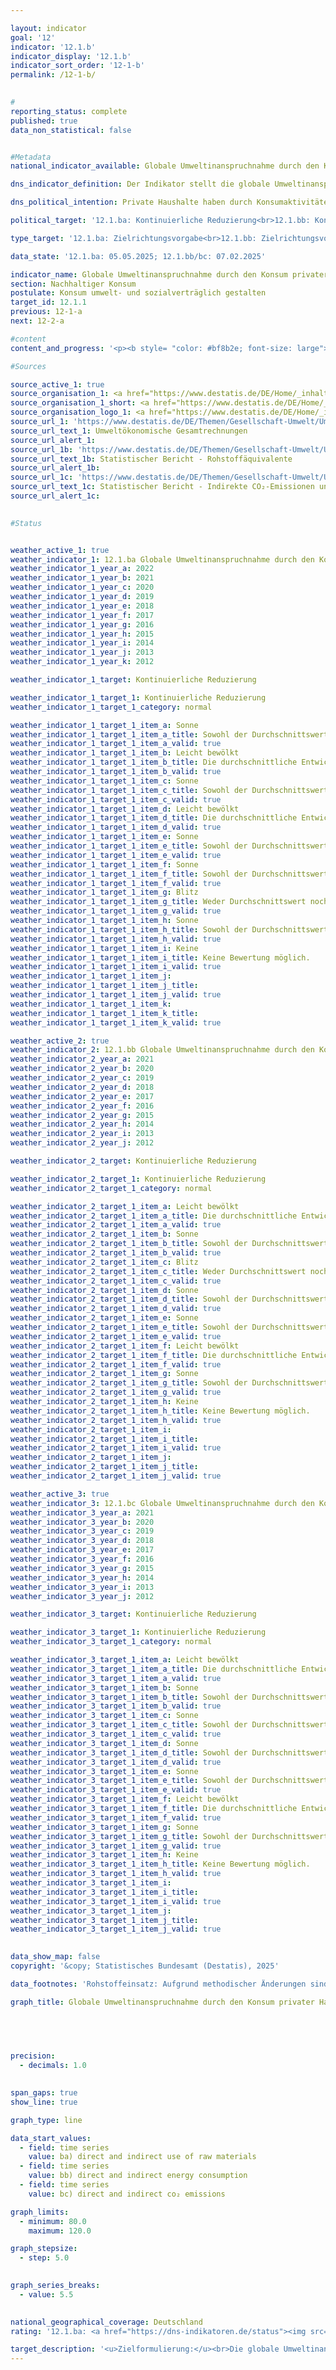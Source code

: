 ```yaml
---

layout: indicator        
goal: '12'        
indicator: '12.1.b'        
indicator_display: '12.1.b'        
indicator_sort_order: '12-1-b'        
permalink: /12-1-b/        
        

#
reporting_status: complete        
published: true        
data_non_statistical: false        


#Metadata        
national_indicator_available: Globale Umweltinanspruchnahme durch den Konsum privater Haushalte        

dns_indicator_definition: Der Indikator stellt die globale Umweltinanspruchnahme durch den Konsum privater Haushalte im Vergleich zum Basisjahr 2010&nbsp;dar. Das sind im Einzelnen der in- und ausländische Rohstoffeinsatz (12.1.ba), Energieverbrauch (12.1.bb) und der Ausstoß von Kohlendioxid (CO₂) (12.1.bc) im Zusammenhang mit der Produktion und dem Verbrauch aller Güter für die Konsumaktivitäten inländischer privater Haushalte.        

dns_political_intention: Private Haushalte haben durch Konsumaktivitäten einen wesentlichen Anteil am Ressourcenverbrauch einer Volkswirtschaft. Dieser Verbrauch erstreckt sich jedoch nicht nur auf das Inland, sondern findet durch die Produktion importierter Güter auch indirekt im Ausland statt. Der Indikator gibt daher Aufschluss über die globale Umweltinanspruchnahme durch Konsumaktivitäten privater Haushalte. Mit einer Minderung beispielsweise des Energieverbrauchs werden Ressourcen im In- und Ausland eingespart und klimaschädliche Kohlendioxidemissionen vermieden.        

political_target: '12.1.ba: Kontinuierliche Reduzierung<br>12.1.bb: Kontinuierliche Reduzierung<br>12.1.bc: Kontinuierliche Reduzierung'        

type_target: '12.1.ba: Zielrichtungsvorgabe<br>12.1.bb: Zielrichtungsvorgabe<br>12.1.bc: Zielrichtungsvorgabe'        

data_state: '12.1.ba: 05.05.2025; 12.1.bb/bc: 07.02.2025'        

indicator_name: Globale Umweltinanspruchnahme durch den Konsum privater Haushalte        
section: Nachhaltiger Konsum        
postulate: Konsum umwelt- und sozialverträglich gestalten        
target_id: 12.1.1        
previous: 12-1-a        
next: 12-2-a        

#content         
content_and_progress: '<p><b style= "color: #bf8b2e; font-size: large">12.1.b Globale Umweltinanspruchnahme durch den Konsum privater Haushalte</b><br><br>Die Umweltauswirkungen des Konsumverhaltens privater Haushalte lassen sich nicht durch einen einzelnen Indikator vollständig abbilden. Daher erfolgt die Betrachtung anhand von drei zentralen Einflussfaktoren: dem Rohstoffeinsatz (Indikator 12.1.ba), dem Energieverbrauch (Indikator 12.1.bb), sowie die durch den Konsum der privaten Haushalte entstandenen CO₂-Emissionen (Indikator 12.1.bc).<br><br>Die zugrunde liegenden Daten stammen aus den Umweltökonomischen Gesamtrechnungen (UGR). Die UGR quantifizieren die Umweltwirkungen im Zusammenhang mit der Produktion der Güter für den Konsum der privaten Haushalte anhand eines Input-Output Modells. Private Haushalte konsumieren Ressourcen sowohl direkt als auch indirekt. Die drei Indikatoren berücksichtigen daher sowohl den direkten als auch den indirekten Konsum und erfassen Umweltauswirkungen im Inland ebenso wie solche, die durch Produktionsprozesse im Ausland für den deutschen Konsum entstehen.<br><br>Direkter Konsum umfasst beispielsweise den Einsatz von Erdgas zum Heizen, den Kraftstoffverbrauch im Straßenverkehr sowie den direkten Verzehr von Lebensmitteln. Indirekter Konsum entsteht entlang der gesamten Produktions- und Lieferkette&nbsp;–&nbsp;etwa bei Herstellung, Verarbeitung und Transport von Konsumgütern&nbsp;–&nbsp;und betrifft sowohl inländische als auch ausländische Ressourcen, Energieverbräuche und CO₂-Emissionen.<br><br>Zwischen Rohstoffeinsatz, Energieverbrauch und CO₂-Emissionen bestehen enge Zusammenhänge. So führt der Einsatz fossiler Energieträger wie Kohle, Erdöl oder Erdgas zur Strom- und Wärmeerzeugung nicht nur zu Ressourcen- und Energieverbrauch, sondern auch zu CO₂-Emission. Alle drei Indikatoren werden im Vergleich zum Referenzjahr 2010&nbsp;dargestellt.<br><br><b>12.1.ba Rohstoffeinsatz</b><br><br>Rohstoffe werden in abiotische und biotische Rohstoffe unterteilt. Zu den abiotischen Rohstoffen zählen fossile Energieträger wie Kohle, Erdöl und Erdgas sowie nicht-energetische Rohstoffe, wie Erze und weitere mineralische Rohstoffe, darunter Sand, Kies, Kalkstein, Tone, Quarzsande, Salz und Düngemittelmineralien. Biotische Rohstoffe umfassen pflanzliche Erzeugnisse aus Land- und Forstwirtschaft sowie Wildtiere, die durch Jagd oder Fischerei gewonnen werden. Produkte aus der Tierhaltung wie Fleisch, Milch oder Eier gelten hingegen als Wirtschaftsgüter und nicht als Rohstoffe. Wasser wird nicht als eigenständiger Rohstoff erfasst, da seine mengenmäßige Dominanz die Darstellung der übrigen Rohstoffgruppen überlagern würde. Der Wassergehalt biotischer Rohstoffe wird jedoch als Bestandteil des jeweiligen Rohstoffs berücksichtigt.<br><br>Der gesamte Rohstoffeinsatz für den Konsum privater Haushalte blieb seit 2010&nbsp;zunächst weitgehend stabil, ging jedoch ab 2016&nbsp;zurück und betrug nach vorläufigen Berechnungen für 2022&nbsp;555&nbsp;Millionen Tonnen. Dies entspricht einem Rückgang auf 89,2&nbsp;% des Wertes von 2010.<br><br>Eine differenzierte Betrachtung zeigt: Der Verbrauch abiotischer Rohstoffe sank seit 2010&nbsp;um 12,1&nbsp;%, während der Einsatz biotischer Rohstoffe um 7,1&nbsp;% zurückging. Beim Verbrauch abiotischer Rohstoffe entfielen im Jahr 2022&nbsp;rund 60,5&nbsp;% auf fossile Energieträger. Deren Einsatz ging seit 2010&nbsp;um 14,1&nbsp;% zurück. Der Verbrauch von Erzen sank um 25,8&nbsp;%, während der Verbrauch sonstiger mineralischer Rohstoffe um 17,2&nbsp;% anstieg.<br><br><b>12.1.bb Energieverbrauch</b><br><br>Die Daten zum Energieverbrauch umfassen auch Umwandlungs-, Speicher- und Übertragungsverluste, die beispielsweise bei der Strom- und Fernwärmeerzeugung im Rahmen des indirekten Verbrauchs auftreten. Der Indikator wird sowohl durch verändertes Konsumverhalten als auch durch Effizienzsteigerungen in der Energieversorgung beeinflusst.<br><br>Seit 2010&nbsp;ist der Energieverbrauch durch den Konsum privater Haushalte insgesamt rückläufig. Bis 2021&nbsp;sank er um 14,3&nbsp;% auf 8&nbsp;509&nbsp;Petajoule. Etwa 45&nbsp;% dieses Energieverbrauchs entfallen auf den direkten Verbrauch der Haushalte, 55&nbsp;% auf den indirekten Energieeinsatz, der im Rahmen der Produktion von Gütern, die private Haushalte nachfragen, entsteht. Im Vergleich zu 2010&nbsp;war der Rückgang beim direkten Energieverbrauch geringer als beim indirekten.<br><br>Der Energieverbrauch lässt sich in die Bereiche Wohnenergie (direkt), Mobilität, Energiegüter, sowie andere Produkte, Ernährung, Dienstleistungen und Handel unterteilen. Den größten Anteil hat der Bereich Wohnenergie (direkt) mit 30&nbsp;% des gesamten Energieverbrauchs privater Haushalte&nbsp;–&nbsp;das entspricht 2&nbsp;554&nbsp;Petajoule im Jahr 2021&nbsp;–&nbsp;gefolgt vom Bereich Mobilität mit 20&nbsp;%.<br><br>Der Energieverbrauch pro Haushalt sank zwischen 2010&nbsp;und 2021&nbsp;um 16,9&nbsp;% auf 208&nbsp;Gigajoule. Pro Kopf entspricht dies einem Rückgang um 15,8&nbsp;% auf 102&nbsp;Gigajoule.<br><br><b>12.1.bc CO₂-Emissionen</b><br><br>Die CO₂-Emissionen aus dem Konsum privater Haushalte beliefen sich im Jahr 2021&nbsp;auf insgesamt 540&nbsp;Millionen Tonnen. Das entspricht einem Rückgang um 16,9&nbsp;% gegenüber 2010. Wie beim Energieverbrauch sanken auch hier die direkten Emissionen&nbsp;–&nbsp;mit 9,8&nbsp;%&nbsp;–&nbsp;weniger stark als die indirekten Emissionen, die bei Produktion und Transport von Konsumgütern entstehen. Diese reduzierten sich um 20,8&nbsp;%. Pro Haushalt wurden im Jahr 2021&nbsp;durch Konsumaktivitäten 13,2&nbsp;Tonnen CO₂ emittiert&nbsp;–&nbsp;ein Rückgang um 19,4&nbsp;% gegenüber 2010.<br><br><b>Einordnung der Indikatoren und methodische Hinweise</b><br><br>Die Indikatoren zur globalen Umweltinanspruchnahme beziehen sich auf den Konsum privater Haushalte in der gesamten Volkswirtschaft und werden auf das Jahr 2010&nbsp;normiert. Sie beziehen sich nicht auf die Anzahl der Personen oder Haushalte.<br><br>Bei der Interpretation der Ergebnisse ist zu beachten, dass neben Effizienzsteigerungen und verändertem Konsumverhalten auch demografische Entwicklungen&nbsp;–&nbsp;etwa Bevölkerungswachstum oder eine steigende Anzahl an Haushalten&nbsp;–&nbsp;Auswirkungen auf CO₂-Emissionen sowie den Rohstoff- und Energieverbrauch haben können. So kann eine wachsende Bevölkerung dazu führen, dass die absoluten Verbräuche und Emissionen trotz Effizienzgewinnen oder verändertem Konsumverhalten nicht sinken oder sogar steigen.</p>'                

#Sources        

source_active_1: true
source_organisation_1: <a href="https://www.destatis.de/DE/Home/_inhalt.html" target="_blank">Statistisches Bundesamt</a>
source_organisation_1_short: <a href="https://www.destatis.de/DE/Home/_inhalt.html" target="_blank">Statistisches Bundesamt</a>
source_organisation_logo_1: <a href="https://www.destatis.de/DE/Home/_inhalt.html" target="_blank"><img src="https://dns-indikatoren.de/public/OrgImgDe/destatis.png" alt="Statistisches Bundesamt" title=" Klicken Sie hier um zur Homepage der Organisation Statistisches Bundesamt zu gelangen." style="height:60px; width:148px; border:transparent"/></a>
source_url_1: 'https://www.destatis.de/DE/Themen/Gesellschaft-Umwelt/Umwelt/UGR/_inhalt.html'
source_url_text_1: Umweltökonomische Gesamtrechnungen
source_url_alert_1: 
source_url_1b: 'https://www.destatis.de/DE/Themen/Gesellschaft-Umwelt/Umwelt/UGR/rohstoffe-materialfluesse-wasser/_inhalt.html#_47vjyakwy'
source_url_text_1b: Statistischer Bericht - Rohstoffäquivalente
source_url_alert_1b: 
source_url_1c: 'https://www.destatis.de/DE/Themen/Gesellschaft-Umwelt/Umwelt/UGR/energiefluesse-emissionen/Publikationen/Downloads/statistischer-bericht-ugr-energiefluesse-emissionen-5859006217005.html'
source_url_text_1c: Statistischer Bericht - Indirekte CO₂-Emissionen und Indirekte Energieflüsse
source_url_alert_1c: 
        

#Status        


weather_active_1: true
weather_indicator_1: 12.1.ba Globale Umweltinanspruchnahme durch den Konsum privater Haushalte – Rohstoffeinsatz
weather_indicator_1_year_a: 2022
weather_indicator_1_year_b: 2021
weather_indicator_1_year_c: 2020
weather_indicator_1_year_d: 2019
weather_indicator_1_year_e: 2018
weather_indicator_1_year_f: 2017
weather_indicator_1_year_g: 2016
weather_indicator_1_year_h: 2015
weather_indicator_1_year_i: 2014
weather_indicator_1_year_j: 2013
weather_indicator_1_year_k: 2012

weather_indicator_1_target: Kontinuierliche Reduzierung

weather_indicator_1_target_1: Kontinuierliche Reduzierung
weather_indicator_1_target_1_category: normal

weather_indicator_1_target_1_item_a: Sonne
weather_indicator_1_target_1_item_a_title: Sowohl der Durchschnittswert als auch die vorangegangene jährliche Veränderung deuteten in 2022 in die richtige Richtung.
weather_indicator_1_target_1_item_a_valid: true
weather_indicator_1_target_1_item_b: Leicht bewölkt
weather_indicator_1_target_1_item_b_title: Die durchschnittliche Entwicklung zielte in 2021 in die richtige Richtung, im vorangegangenen Jahr ergab sich jedoch eine Entwicklung in die falsche Richtung oder gar keine Veränderung.
weather_indicator_1_target_1_item_b_valid: true
weather_indicator_1_target_1_item_c: Sonne
weather_indicator_1_target_1_item_c_title: Sowohl der Durchschnittswert als auch die vorangegangene jährliche Veränderung deuteten in 2020 in die richtige Richtung.
weather_indicator_1_target_1_item_c_valid: true
weather_indicator_1_target_1_item_d: Leicht bewölkt
weather_indicator_1_target_1_item_d_title: Die durchschnittliche Entwicklung zielte in 2019 in die richtige Richtung, im vorangegangenen Jahr ergab sich jedoch eine Entwicklung in die falsche Richtung oder gar keine Veränderung.
weather_indicator_1_target_1_item_d_valid: true
weather_indicator_1_target_1_item_e: Sonne
weather_indicator_1_target_1_item_e_title: Sowohl der Durchschnittswert als auch die vorangegangene jährliche Veränderung deuteten in 2018 in die richtige Richtung.
weather_indicator_1_target_1_item_e_valid: true
weather_indicator_1_target_1_item_f: Sonne
weather_indicator_1_target_1_item_f_title: Sowohl der Durchschnittswert als auch die vorangegangene jährliche Veränderung deuteten in 2017 in die richtige Richtung.
weather_indicator_1_target_1_item_f_valid: true
weather_indicator_1_target_1_item_g: Blitz
weather_indicator_1_target_1_item_g_title: Weder Durchschnittswert noch die vorherige Veränderung deuten in 2016 in die richtige Richtung.
weather_indicator_1_target_1_item_g_valid: true
weather_indicator_1_target_1_item_h: Sonne
weather_indicator_1_target_1_item_h_title: Sowohl der Durchschnittswert als auch die vorangegangene jährliche Veränderung deuteten in 2015 in die richtige Richtung.
weather_indicator_1_target_1_item_h_valid: true
weather_indicator_1_target_1_item_i: Keine
weather_indicator_1_target_1_item_i_title: Keine Bewertung möglich.
weather_indicator_1_target_1_item_i_valid: true
weather_indicator_1_target_1_item_j: 
weather_indicator_1_target_1_item_j_title: 
weather_indicator_1_target_1_item_j_valid: true
weather_indicator_1_target_1_item_k: 
weather_indicator_1_target_1_item_k_title: 
weather_indicator_1_target_1_item_k_valid: true

weather_active_2: true
weather_indicator_2: 12.1.bb Globale Umweltinanspruchnahme durch den Konsum privater Haushalte – Energieverbrauch
weather_indicator_2_year_a: 2021
weather_indicator_2_year_b: 2020
weather_indicator_2_year_c: 2019
weather_indicator_2_year_d: 2018
weather_indicator_2_year_e: 2017
weather_indicator_2_year_f: 2016
weather_indicator_2_year_g: 2015
weather_indicator_2_year_h: 2014
weather_indicator_2_year_i: 2013
weather_indicator_2_year_j: 2012

weather_indicator_2_target: Kontinuierliche Reduzierung

weather_indicator_2_target_1: Kontinuierliche Reduzierung
weather_indicator_2_target_1_category: normal

weather_indicator_2_target_1_item_a: Leicht bewölkt
weather_indicator_2_target_1_item_a_title: Die durchschnittliche Entwicklung zielte in 2021 in die richtige Richtung, im vorangegangenen Jahr ergab sich jedoch eine Entwicklung in die falsche Richtung oder gar keine Veränderung.
weather_indicator_2_target_1_item_a_valid: true
weather_indicator_2_target_1_item_b: Sonne
weather_indicator_2_target_1_item_b_title: Sowohl der Durchschnittswert als auch die vorangegangene jährliche Veränderung deuteten in 2020 in die richtige Richtung.
weather_indicator_2_target_1_item_b_valid: true
weather_indicator_2_target_1_item_c: Blitz
weather_indicator_2_target_1_item_c_title: Weder Durchschnittswert noch die vorherige Veränderung deuten in 2019 in die richtige Richtung.
weather_indicator_2_target_1_item_c_valid: true
weather_indicator_2_target_1_item_d: Sonne
weather_indicator_2_target_1_item_d_title: Sowohl der Durchschnittswert als auch die vorangegangene jährliche Veränderung deuteten in 2018 in die richtige Richtung.
weather_indicator_2_target_1_item_d_valid: true
weather_indicator_2_target_1_item_e: Sonne
weather_indicator_2_target_1_item_e_title: Sowohl der Durchschnittswert als auch die vorangegangene jährliche Veränderung deuteten in 2017 in die richtige Richtung.
weather_indicator_2_target_1_item_e_valid: true
weather_indicator_2_target_1_item_f: Leicht bewölkt
weather_indicator_2_target_1_item_f_title: Die durchschnittliche Entwicklung zielte in 2016 in die richtige Richtung, im vorangegangenen Jahr ergab sich jedoch eine Entwicklung in die falsche Richtung oder gar keine Veränderung.
weather_indicator_2_target_1_item_f_valid: true
weather_indicator_2_target_1_item_g: Sonne
weather_indicator_2_target_1_item_g_title: Sowohl der Durchschnittswert als auch die vorangegangene jährliche Veränderung deuteten in 2015 in die richtige Richtung.
weather_indicator_2_target_1_item_g_valid: true
weather_indicator_2_target_1_item_h: Keine
weather_indicator_2_target_1_item_h_title: Keine Bewertung möglich.
weather_indicator_2_target_1_item_h_valid: true
weather_indicator_2_target_1_item_i: 
weather_indicator_2_target_1_item_i_title: 
weather_indicator_2_target_1_item_i_valid: true
weather_indicator_2_target_1_item_j: 
weather_indicator_2_target_1_item_j_title: 
weather_indicator_2_target_1_item_j_valid: true

weather_active_3: true
weather_indicator_3: 12.1.bc Globale Umweltinanspruchnahme durch den Konsum privater Haushalte – CO₂-Emissionen
weather_indicator_3_year_a: 2021
weather_indicator_3_year_b: 2020
weather_indicator_3_year_c: 2019
weather_indicator_3_year_d: 2018
weather_indicator_3_year_e: 2017
weather_indicator_3_year_f: 2016
weather_indicator_3_year_g: 2015
weather_indicator_3_year_h: 2014
weather_indicator_3_year_i: 2013
weather_indicator_3_year_j: 2012

weather_indicator_3_target: Kontinuierliche Reduzierung

weather_indicator_3_target_1: Kontinuierliche Reduzierung
weather_indicator_3_target_1_category: normal

weather_indicator_3_target_1_item_a: Leicht bewölkt
weather_indicator_3_target_1_item_a_title: Die durchschnittliche Entwicklung zielte in 2021 in die richtige Richtung, im vorangegangenen Jahr ergab sich jedoch eine Entwicklung in die falsche Richtung oder gar keine Veränderung.
weather_indicator_3_target_1_item_a_valid: true
weather_indicator_3_target_1_item_b: Sonne
weather_indicator_3_target_1_item_b_title: Sowohl der Durchschnittswert als auch die vorangegangene jährliche Veränderung deuteten in 2020 in die richtige Richtung.
weather_indicator_3_target_1_item_b_valid: true
weather_indicator_3_target_1_item_c: Sonne
weather_indicator_3_target_1_item_c_title: Sowohl der Durchschnittswert als auch die vorangegangene jährliche Veränderung deuteten in 2019 in die richtige Richtung.
weather_indicator_3_target_1_item_c_valid: true
weather_indicator_3_target_1_item_d: Sonne
weather_indicator_3_target_1_item_d_title: Sowohl der Durchschnittswert als auch die vorangegangene jährliche Veränderung deuteten in 2018 in die richtige Richtung.
weather_indicator_3_target_1_item_d_valid: true
weather_indicator_3_target_1_item_e: Sonne
weather_indicator_3_target_1_item_e_title: Sowohl der Durchschnittswert als auch die vorangegangene jährliche Veränderung deuteten in 2017 in die richtige Richtung.
weather_indicator_3_target_1_item_e_valid: true
weather_indicator_3_target_1_item_f: Leicht bewölkt
weather_indicator_3_target_1_item_f_title: Die durchschnittliche Entwicklung zielte in 2016 in die richtige Richtung, im vorangegangenen Jahr ergab sich jedoch eine Entwicklung in die falsche Richtung oder gar keine Veränderung.
weather_indicator_3_target_1_item_f_valid: true
weather_indicator_3_target_1_item_g: Sonne
weather_indicator_3_target_1_item_g_title: Sowohl der Durchschnittswert als auch die vorangegangene jährliche Veränderung deuteten in 2015 in die richtige Richtung.
weather_indicator_3_target_1_item_g_valid: true
weather_indicator_3_target_1_item_h: Keine
weather_indicator_3_target_1_item_h_title: Keine Bewertung möglich.
weather_indicator_3_target_1_item_h_valid: true
weather_indicator_3_target_1_item_i: 
weather_indicator_3_target_1_item_i_title: 
weather_indicator_3_target_1_item_i_valid: true
weather_indicator_3_target_1_item_j: 
weather_indicator_3_target_1_item_j_title: 
weather_indicator_3_target_1_item_j_valid: true        
        

data_show_map: false        
copyright: '&copy; Statistisches Bundesamt (Destatis), 2025'        

data_footnotes: 'Rohstoffeinsatz: Aufgrund methodischer Änderungen sind die Ergebnisse ab 2016 nur eingeschränkt mit den Vorjahren vergleichbar.<br>• 2022 vorläufige Daten.'        

graph_title: Globale Umweltinanspruchnahme durch den Konsum privater Haushalte        

        

        

precision: 
  - decimals: 1.0
            

span_gaps: true        
show_line: true        

graph_type: line                

data_start_values: 
  - field: time series
    value: ba) direct and indirect use of raw materials
  - field: time series
    value: bb) direct and indirect energy consumption
  - field: time series
    value: bc) direct and indirect co₂ emissions        

graph_limits: 
  - minimum: 80.0
    maximum: 120.0        

graph_stepsize: 
  - step: 5.0
            

graph_series_breaks: 
  - value: 5.5
                            

national_geographical_coverage: Deutschland                
rating: '12.1.ba: <a href="https://dns-indikatoren.de/status"><img src="https://sdg-indikatoren.de/public/Wettersymbole/Sonne.png" title="Sowohl der Durchschnittswert als auch die vorangegangene jährliche Veränderung deuteten in 2022 in die richtige Richtung." alt="Wettersymbol Sonne"/></a><br>12.1.bb: <a href="https://dns-indikatoren.de/status"><img src="https://sdg-indikatoren.de/public/Wettersymbole/Leicht bewölkt.png" title="Die durchschnittliche Entwicklung zielte in 2021 in die richtige Richtung, im vorangegangenen Jahr ergab sich jedoch eine Entwicklung in die falsche Richtung oder gar keine Veränderung." alt="Wettersymbol Leicht bewölkt"/></a><br>12.1.bc: <a href="https://dns-indikatoren.de/status"><img src="https://sdg-indikatoren.de/public/Wettersymbole/Leicht bewölkt.png" title="Die durchschnittliche Entwicklung zielte in 2021 in die richtige Richtung, im vorangegangenen Jahr ergab sich jedoch eine Entwicklung in die falsche Richtung oder gar keine Veränderung." alt="Wettersymbol Leicht bewölkt"/></a>'        

target_description: '<u>Zielformulierung:</u><br>Die globale Umweltinanspruchnahme durch den Konsum privater Haushalte soll in allen drei Bereichen (Rohstoffeinsatz, Energieverbrauch und CO₂-Emissionen) reduziert werden.<br><br><u>Bewertung:</u><br>Ausgehend von der Zielformulierung zeigt sich für alle drei Indikatoren, dass die Werte im Durchschnitt der letzten sechs Jahre gesunken sind und sich damit in die gewünschte Richtung entwickelt haben. Im letzten Jahr (2022) ist auch der Wert des Indikators 12.1.ba gesunken. Dieser Indikator (12.1.ba) wird daher für das Jahr 2022&nbsp;mit <b>Sonne</b> bewertet. Die Werte der Indikatoren 12.1.bb und 12.1.bc sind zwischen 2020&nbsp;und 2021&nbsp;jedoch gestiegen, sodass beide Indikatoren (12.1.bb und 12.1.bc) für das Jahr 2021&nbsp;mit <b>leicht bewölkt</b> bewertet werden.<br><br><u>Datenstand zum Zeitpunkt der Bewertung:</u><br>12.1.ba: 05.05.2025<br>12.1.bb: 07.02.2025<br>12.1.bc: 07.02.2025'        
---
```


